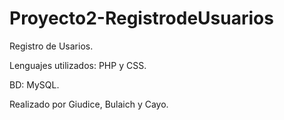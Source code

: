 # Proyecto2-RegistrodeUsuarios
Registro de Usarios.

Lenguajes utilizados: PHP y CSS.

BD: MySQL.

Realizado por Giudice, Bulaich y Cayo.
